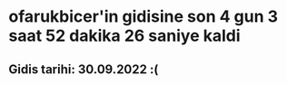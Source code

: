 # ofarukbicer'in gidisine son 4 gun 3 saat 52 dakika 26 saniye kaldi

## Gidis tarihi: 30.09.2022 :(